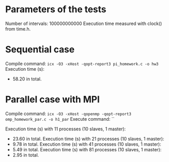 # Parameters of the tests

Number of intervals: 100000000000
Execution time measured with clock() from time.h.

# Sequential case

Compile command: `icx -O3 -xHost -qopt-report3 pi_homework.c -o hw3`
Execution time (s):
- 58.20 in total.

# Parallel case with MPI

Compile command: `icx -O3 -xHost -qopenmp -qopt-report3 omp_homework_par.c -o h1_par`
Execute command: ``


Execution time (s) with 11 processes (10 slaves, 1 master):
- 23.60 in total.
Execution time (s) with 21 processes (10 slaves, 1 master):
- 9.78 in total.
Execution time (s) with 41 processes (10 slaves, 1 master):
- 5.49 in total.
Execution time (s) with 81 processes (10 slaves, 1 master):
- 2.95 in total.


